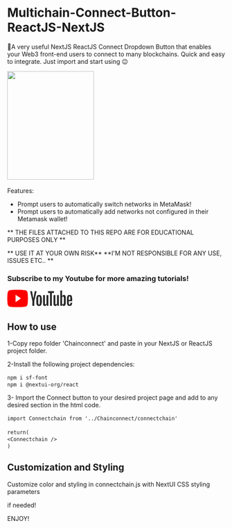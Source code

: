 # Multichain-Connect-Button-ReactJS-NextJS
🚀A very useful NextJS ReactJS Connect Dropdown Button that enables your Web3 front-end users to connect to many blockchains. Quick and easy to integrate. Just import and start using 😉

<img src="https://github.com/net2devcrypto/Multichain-Connect-Button-ReactJS-NextJS/blob/main/ConnectChain-Button.PNG" width="200" height="250"/>

Features:

- Prompt users to automatically switch networks in MetaMask!
- Prompt users to automatically add networks not configured in their Metamask wallet!

** THE FILES ATTACHED TO THIS REPO ARE FOR EDUCATIONAL PURPOSES ONLY **

** USE IT AT YOUR OWN RISK** **I'M NOT RESPONSIBLE FOR ANY USE, ISSUES ETC.. **

<h3>Subscribe to my Youtube for more amazing tutorials!</h3>
<a href="https://youtube.a3b.io" target="_blank"><img src="https://github.com/net2devcrypto/misc/blob/main/ytlogo2.png" width="150" height="40"></a> 

## How to use

1-Copy repo folder 'Chainconnect' and paste in your NextJS or ReactJS project folder.

2-Install the following project dependencies:

```shell
npm i sf-font
npm i @nextui-org/react
```

3- Import the Connect button to your desired project page and add to any desired section in the html code.

```shell
import Connectchain from '../Chainconnect/connectchain'

return(
<Connectchain />
)

```

## Customization and Styling

Customize color and styling in connectchain.js with NextUI CSS styling parameters

if needed!

ENJOY!
